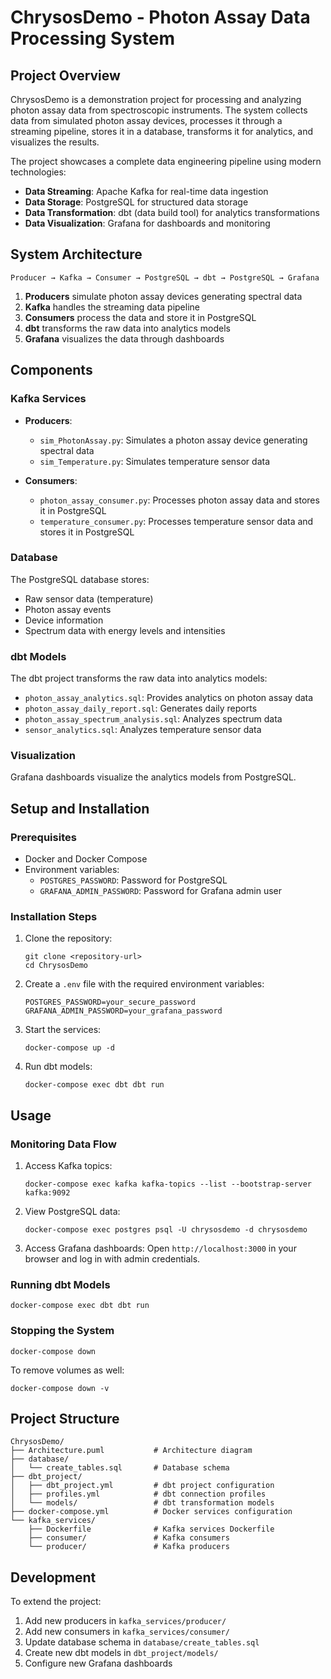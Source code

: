 # ChrysosDemo - Photon Assay Data Processing System

## Project Overview

ChrysosDemo is a demonstration project for processing and analyzing photon assay data from spectroscopic instruments. The system collects data from simulated photon assay devices, processes it through a streaming pipeline, stores it in a database, transforms it for analytics, and visualizes the results.

The project showcases a complete data engineering pipeline using modern technologies:
- **Data Streaming**: Apache Kafka for real-time data ingestion
- **Data Storage**: PostgreSQL for structured data storage
- **Data Transformation**: dbt (data build tool) for analytics transformations
- **Data Visualization**: Grafana for dashboards and monitoring

## System Architecture

```
Producer → Kafka → Consumer → PostgreSQL → dbt → PostgreSQL → Grafana
```

1. **Producers** simulate photon assay devices generating spectral data
2. **Kafka** handles the streaming data pipeline
3. **Consumers** process the data and store it in PostgreSQL
4. **dbt** transforms the raw data into analytics models
5. **Grafana** visualizes the data through dashboards

## Components

### Kafka Services

- **Producers**:
  - `sim_PhotonAssay.py`: Simulates a photon assay device generating spectral data
  - `sim_Temperature.py`: Simulates temperature sensor data

- **Consumers**:
  - `photon_assay_consumer.py`: Processes photon assay data and stores it in PostgreSQL
  - `temperature_consumer.py`: Processes temperature sensor data and stores it in PostgreSQL

### Database

The PostgreSQL database stores:
- Raw sensor data (temperature)
- Photon assay events
- Device information
- Spectrum data with energy levels and intensities

### dbt Models

The dbt project transforms the raw data into analytics models:
- `photon_assay_analytics.sql`: Provides analytics on photon assay data
- `photon_assay_daily_report.sql`: Generates daily reports
- `photon_assay_spectrum_analysis.sql`: Analyzes spectrum data
- `sensor_analytics.sql`: Analyzes temperature sensor data

### Visualization

Grafana dashboards visualize the analytics models from PostgreSQL.

## Setup and Installation

### Prerequisites

- Docker and Docker Compose
- Environment variables:
  - `POSTGRES_PASSWORD`: Password for PostgreSQL
  - `GRAFANA_ADMIN_PASSWORD`: Password for Grafana admin user

### Installation Steps

1. Clone the repository:
   ```
   git clone <repository-url>
   cd ChrysosDemo
   ```

2. Create a `.env` file with the required environment variables:
   ```
   POSTGRES_PASSWORD=your_secure_password
   GRAFANA_ADMIN_PASSWORD=your_grafana_password
   ```

3. Start the services:
   ```
   docker-compose up -d
   ```

4. Run dbt models:
   ```
   docker-compose exec dbt dbt run
   ```

## Usage

### Monitoring Data Flow

1. Access Kafka topics:
   ```
   docker-compose exec kafka kafka-topics --list --bootstrap-server kafka:9092
   ```

2. View PostgreSQL data:
   ```
   docker-compose exec postgres psql -U chrysosdemo -d chrysosdemo
   ```

3. Access Grafana dashboards:
   Open `http://localhost:3000` in your browser and log in with admin credentials.

### Running dbt Models

```
docker-compose exec dbt dbt run
```

### Stopping the System

```
docker-compose down
```

To remove volumes as well:
```
docker-compose down -v
```

## Project Structure

```
ChrysosDemo/
├── Architecture.puml           # Architecture diagram
├── database/
│   └── create_tables.sql       # Database schema
├── dbt_project/
│   ├── dbt_project.yml         # dbt project configuration
│   ├── profiles.yml            # dbt connection profiles
│   └── models/                 # dbt transformation models
├── docker-compose.yml          # Docker services configuration
└── kafka_services/
    ├── Dockerfile              # Kafka services Dockerfile
    ├── consumer/               # Kafka consumers
    └── producer/               # Kafka producers
```

## Development

To extend the project:
1. Add new producers in `kafka_services/producer/`
2. Add new consumers in `kafka_services/consumer/`
3. Update database schema in `database/create_tables.sql`
4. Create new dbt models in `dbt_project/models/`
5. Configure new Grafana dashboards

